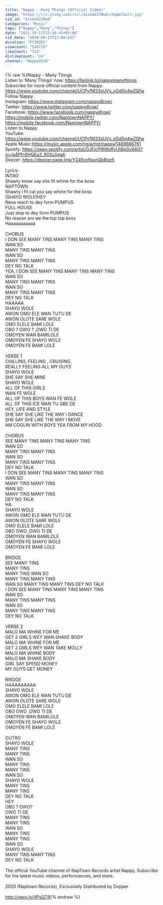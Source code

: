 ```yaml
---
title: "Nappy - Many Things (Official Video)"
image: "https:\/\/i.ytimg.com\/vi\/Zss4akZJ0mA\/hqdefault.jpg"
vid_id: "Zss4akZJ0mA"
categories: "Music"
tags: ["Nappy","Many","Things"]
date: "2021-10-11T22:36:45+03:00"
vid_date: "2020-08-27T23:00:43Z"
duration: "PT3M25S"
viewcount: "540736"
likeCount: "723"
dislikeCount: "24"
channel: "NappyVEVO"
---
```

{% raw %}Nappy - Many Things<br />Listen to ‘Many Things’ now: <a rel="nofollow" target="blank" href="https://fanlink.to/nappymanythings">https://fanlink.to/nappymanythings</a><br />Subscribe for more official content from Nappy: <a rel="nofollow" target="blank" href="https://www.youtube.com/channel/UCPvfM33sUVy_oGd0o4wZQfw">https://www.youtube.com/channel/UCPvfM33sUVy_oGd0o4wZQfw</a><br />Follow Nappy<br />Instagram: <a rel="nofollow" target="blank" href="https://www.instagram.com/nappydlrow/">https://www.instagram.com/nappydlrow/</a><br />Twitter: <a rel="nofollow" target="blank" href="https://www.twitter.com/nappydlrow/">https://www.twitter.com/nappydlrow/</a><br />Facebook: <a rel="nofollow" target="blank" href="https://www.facebook.com/nappydlrow/">https://www.facebook.com/nappydlrow/</a><br /><a rel="nofollow" target="blank" href="https://mobile.twitter.com/NaptownNAPPY/">https://mobile.twitter.com/NaptownNAPPY/</a><br /><a rel="nofollow" target="blank" href="https://mobile.facebook.com/NaptownNAPPY/">https://mobile.facebook.com/NaptownNAPPY/</a><br />Listen to Nappy<br />YouTube: <a rel="nofollow" target="blank" href="https://www.youtube.com/channel/UCPvfM33sUVy_oGd0o4wZQfw">https://www.youtube.com/channel/UCPvfM33sUVy_oGd0o4wZQfw</a><br />Apple Music:<a rel="nofollow" target="blank" href="https://music.apple.com/ng/artist/nappy/1469686761">https://music.apple.com/ng/artist/nappy/1469686761</a><br />Spotify: <a rel="nofollow" target="blank" href="https://open.spotify.com/artist/0JFicPj8WsffvUt8pGv6AG?si=ja4PfnSHQEa3_R0SiJiqgA">https://open.spotify.com/artist/0JFicPj8WsffvUt8pGv6AG?si=ja4PfnSHQEa3_R0SiJiqgA</a><br />Deezer: <a rel="nofollow" target="blank" href="https://deezer.page.link/Y245rotfaxnQbBqz5">https://deezer.page.link/Y245rotfaxnQbBqz5</a><br /><br />Lyrics:<br />INTRO<br />Shawty know say she fit whine for the boss<br />NAPTOWN<br />Shawty i fit cal you say whine for the boss<br />(SHAYO WOLE)HEY<br />Neva reach to dey form PUMPUS<br />FULL HOUSE<br />Just stop to dey form PUMPUS<br />No reason am we the top top boss<br />Haaaaaaaaaaa<br /><br />CHORUS<br />I DON SEE MANY TINS MANY TINS MANY TINS<br />WAN SO <br />MANY TINS MANY TINS<br />WAN SO<br />MANY TINS MANY TINS<br />DEY NO TALK<br />YEA, I DON SEE MANY TINS MANY TINS MANY TINS<br />WAN SO <br />MANY TINS MANY TINS<br />WAN SO<br />MANY TINS MANY TINS<br />DEY NO TALK<br />HAAAAA<br />SHAYO WOLE<br />AWON OMO ELE WAN TUTU DE<br />AWON OLOTE SARE WOLE<br />OMO ELELE BAMI LOLE <br />OBO ? OWO ? ,OWO TI DE<br />OMOYEN WAN BAMILOLE<br />OMOYEN FE SHAYO WOLE<br />OMOYEN FE BAMI LOLE<br /><br />VERSE 1<br />CHILLING, FEELING , CRUISING, <br />REALLY FEELING ALL MY GUYS<br />SHAYO WOLE<br />SHE SAY SHE MINE<br />SHAYO WOLE<br />ALL OF THIS GIRLS<br />WAN FE WOLE<br />ALL OF THIS BOYS WAN FE WOLE<br />ALL OF THIS ICE WAN TU GBE DE<br />HEY, LIFE AND STYLE<br />SHE SAY SHE LIKE THE WAY I DANCE<br />SHE SAY SHE LIKE THE WAY I MOVE<br />AM COOLIN WITH BOYS YEA FROM MY HOOD<br /><br />CHORUS<br />SEE MANY TINS MANY TINS MANY TINS<br />WAN SO <br />MANY TINS MANY TINS<br />WAN SO<br />MANY TINS MANY TINS<br />DEY NO TALK<br />I DON SEE MANY TINS MANY TINS MANY TINS<br />WAN SO <br />MANY TINS MANY TINS<br />WAN SO<br />MANY TINS MANY TINS<br />DEY NO TALK<br />HA<br />SHAYO WOLE<br />AWON OMO ELE WAN TUTU DE<br />AWON OLOTE SARE WOLE<br />OMO ELELE BAMI LOLE <br />OBO OWO ,OWO TI DE<br />OMOYEN WAN BAMILOLE<br />OMOYEN FE SHAYO WOLE<br />OMOYEN FE BAMI LOLE<br /><br />BRIDGE<br />SEE MANY TINS <br />MANY TINS<br />MANY TINS WAN SO <br />MANY TINS MANY TINS<br />WAN SO MANY TINS MANY TINS DEY NO TALK<br />I DON SEE MANY TINS MANY TINS MANY TINS<br />WAN SO <br />MANY TINS MANY TINS<br />WAN SO<br />MANY TINS MANY TINS<br />DEY NO TALK<br /><br />VERSE 2<br />MALO MA WHINE FOR ME<br />GET 2 GIRLS WEY WAN SHAKE BODY<br />MALO MA WHINE FOR ME<br />GET 2 GIRLS WEY WAN TAKE MOLLY<br />MALO MA WHINE BODY<br />MALO MA SHAKE BODY<br />GIRL SAY SPEND MONEY<br />MY GUYS GET MONEY<br /><br />BRIDGE<br />HAAAAAAAAA<br />SHAYO WOLE<br />AWON OMO ELE WAN TUTU DE<br />AWON OLOTE SARE WOLE<br />OMO ELELE BAMI LOLE <br />OBO OWO ,OWO TI DE<br />OMOYEN WAN BAMILOLE<br />OMOYEN FE SHAYO WOLE<br />OMOYEN FE BAMI LOLE<br /><br />OUTRO<br />SHAYO WOLE<br />MANY TINS<br />MANY TINS <br />WAN SO<br />MANY TINS<br />MANY TINS <br />WAN SO<br />SHAYO WOLE<br />MANY TINS <br />MANY TINS <br />DEY NO TALK<br />HEY<br />OBO ? OWO? <br />OWO TI DE<br />MANY TINS<br />MANY TINS <br />WAN SO<br />MANY TINS<br />MANY TINS <br />WAN SO<br />SHAYO WOLE<br />MANY TINS MANY TINS<br />DEY NO TALK<br /><br />The official YouTube channel of NapTown Records artist Nappy. Subscribe for the latest music videos, performances, and more.<br /><br />2020 (Naptown Records), Exclusively Distributed by Dvpper<br /><br /><a rel="nofollow" target="blank" href="http://vevo.ly/4PsQTR">http://vevo.ly/4PsQTR</a>{% endraw %}
